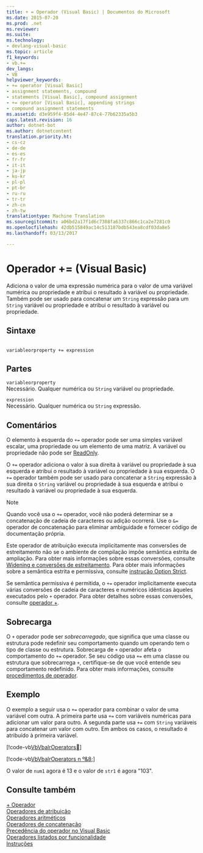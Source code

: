 ```yaml
---
title: + = Operador (Visual Basic) | Documentos do Microsoft
ms.date: 2015-07-20
ms.prod: .net
ms.reviewer: 
ms.suite: 
ms.technology:
- devlang-visual-basic
ms.topic: article
f1_keywords:
- vb.+=
dev_langs:
- VB
helpviewer_keywords:
- += operator [Visual Basic]
- assignment statements, compound
- statements [Visual Basic], compound assignment
- += operator [Visual Basic], appending strings
- compound assignment statements
ms.assetid: d3e959f4-85d4-4e47-87c4-77b62335a5b3
caps.latest.revision: 16
author: dotnet-bot
ms.author: dotnetcontent
translation.priority.ht:
- cs-cz
- de-de
- es-es
- fr-fr
- it-it
- ja-jp
- ko-kr
- pl-pl
- pt-br
- ru-ru
- tr-tr
- zh-cn
- zh-tw
translationtype: Machine Translation
ms.sourcegitcommit: a06bd2a17f1d6c7308fa6337c866c1ca2e7281c0
ms.openlocfilehash: 42db515849ac14c513187bdb543ea8cdf03da8e5
ms.lasthandoff: 03/13/2017

---
```

# <a name="-operator-visual-basic"></a>Operador += (Visual Basic)
Adiciona o valor de uma expressão numérica para o valor de uma variável numérica ou propriedade e atribui o resultado à variável ou propriedade. Também pode ser usado para concatenar um `String` expressão para um `String` variável ou propriedade e atribui o resultado à variável ou propriedade.  
  
## <a name="syntax"></a>Sintaxe  
  
```  
  
variableorproperty += expression  
```  
  
## <a name="parts"></a>Partes  
 `variableorproperty`  
 Necessário. Qualquer numérica ou `String` variável ou propriedade.  
  
 `expression`  
 Necessário. Qualquer numérica ou `String` expressão.  
  
## <a name="remarks"></a>Comentários  
 O elemento à esquerda do `+=` operador pode ser uma simples variável escalar, uma propriedade ou um elemento de uma matriz. A variável ou propriedade não pode ser [ReadOnly](../../../visual-basic/language-reference/modifiers/readonly.md).  
  
 O `+=` operador adiciona o valor à sua direita à variável ou propriedade à sua esquerda e atribui o resultado à variável ou propriedade à sua esquerda. O `+=` operador também pode ser usado para concatenar a `String` expressão à sua direita o `String` variável ou propriedade à sua esquerda e atribui o resultado à variável ou propriedade à sua esquerda.  
  
> [!NOTE]
>  Quando você usa o `+=` operador, você não poderá determinar se a concatenação de cadeia de caracteres ou adição ocorrerá. Use o `&=` operador de concatenação para eliminar ambiguidade e fornecer código de documentação própria.  
  
 Este operador de atribuição executa implicitamente mas conversões de estreitamento não se o ambiente de compilação impõe semântica estrita de ampliação. Para obter mais informações sobre essas conversões, consulte [Widening e conversões de estreitamento](../../../visual-basic/programming-guide/language-features/data-types/widening-and-narrowing-conversions.md). Para obter mais informações sobre a semântica estrita e permissiva, consulte [instrução Option Strict](../../../visual-basic/language-reference/statements/option-strict-statement.md).  
  
 Se semântica permissiva é permitida, o `+=` operador implicitamente executa várias conversões de cadeia de caracteres e numéricos idênticas àqueles executados pelo `+` operador. Para obter detalhes sobre essas conversões, consulte [operador +](../../../visual-basic/language-reference/operators/addition-operator.md).  
  
## <a name="overloading"></a>Sobrecarga  
 O `+` operador pode ser *sobrecarregado*, que significa que uma classe ou estrutura pode redefinir seu comportamento quando um operando tem o tipo de classe ou estrutura. Sobrecarga de `+` operador afeta o comportamento do `+=` operador. Se seu código usa `+=` em uma classe ou estrutura que sobrecarrega `+`, certifique-se de que você entende seu comportamento redefinido. Para obter mais informações, consulte [procedimentos de operador](../../../visual-basic/programming-guide/language-features/procedures/operator-procedures.md).  
  
## <a name="example"></a>Exemplo  
 O exemplo a seguir usa o `+=` operador para combinar o valor de uma variável com outra. A primeira parte usa `+=` com variáveis numéricas para adicionar um valor para outro. A segunda parte usa `+=` com `String` variáveis para concatenar um valor com outro. Em ambos os casos, o resultado é atribuído à primeira variável.  
  
 [!code-vb[VbVbalrOperators&#7;](../../../visual-basic/language-reference/operators/codesnippet/VisualBasic/addition-assignment-operator_1.vb)]  
  
 [!code-vb[VbVbalrOperators n º&8;](../../../visual-basic/language-reference/operators/codesnippet/VisualBasic/addition-assignment-operator_2.vb)]  
  
 O valor de `num1` agora é 13 e o valor de `str1` é agora "103".  
  
## <a name="see-also"></a>Consulte também  
 [+ Operador](../../../visual-basic/language-reference/operators/addition-operator.md)   
 [Operadores de atribuição](../../../visual-basic/language-reference/operators/assignment-operators.md)   
 [Operadores aritméticos](../../../visual-basic/language-reference/operators/arithmetic-operators.md)   
 [Operadores de concatenação](../../../visual-basic/language-reference/operators/concatenation-operators.md)   
 [Precedência do operador no Visual Basic](../../../visual-basic/language-reference/operators/operator-precedence.md)   
 [Operadores listados por funcionalidade](../../../visual-basic/language-reference/operators/operators-listed-by-functionality.md)   
 [Instruções](../../../visual-basic/programming-guide/language-features/statements.md)
